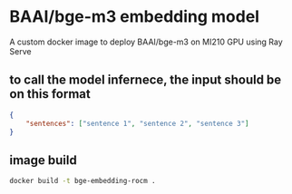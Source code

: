 # BAAI/bge-m3 embedding model
A custom docker image to deploy BAAI/bge-m3 on MI210 GPU using Ray Serve


## to call the model infernece, the input should be on this format

```json
{
    "sentences": ["sentence 1", "sentence 2", "sentence 3"]
}
```

## image build
```sh
docker build -t bge-embedding-rocm .
```